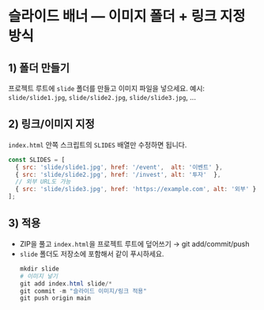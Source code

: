 
# 슬라이드 배너 — 이미지 폴더 + 링크 지정 방식

## 1) 폴더 만들기
프로젝트 루트에 `slide` 폴더를 만들고 이미지 파일을 넣으세요.
예시: `slide/slide1.jpg`, `slide/slide2.jpg`, `slide/slide3.jpg`, ...

## 2) 링크/이미지 지정
`index.html` 안쪽 스크립트의 `SLIDES` 배열만 수정하면 됩니다.
```js
const SLIDES = [
  { src: 'slide/slide1.jpg', href: '/event',  alt: '이벤트' },
  { src: 'slide/slide2.jpg', href: '/invest', alt: '투자'  },
  // 외부 URL도 가능
  { src: 'slide/slide3.jpg', href: 'https://example.com', alt: '외부' }
];
```

## 3) 적용
- ZIP을 풀고 `index.html`을 프로젝트 루트에 덮어쓰기 → git add/commit/push
- `slide` 폴더도 저장소에 포함해서 같이 푸시하세요.
  ```powershell
  mkdir slide
  # 이미지 넣기
  git add index.html slide/*
  git commit -m "슬라이드 이미지/링크 적용"
  git push origin main
  ```
